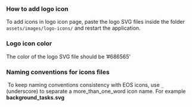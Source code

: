 ### How to add logo icon

To add icons in logo icon page, paste the logo SVG files inside the folder `assets/images/logo-icons/` and restart the application.

### Logo icon color
The color of the logo SVG file should be ’#686565’

### Naming conventions for icons files
 To keep naming conventions consistency with EOS icons, use `_` (underscore) to separate a more_than_one_word icon name.
For example **background_tasks.svg**